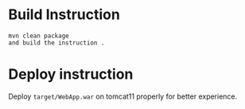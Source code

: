 

# Build Instruction


```
mvn clean package
and build the instruction .
```

# Deploy instruction

Deploy ```target/WebApp.war``` on tomcat11 properly for better experience.

